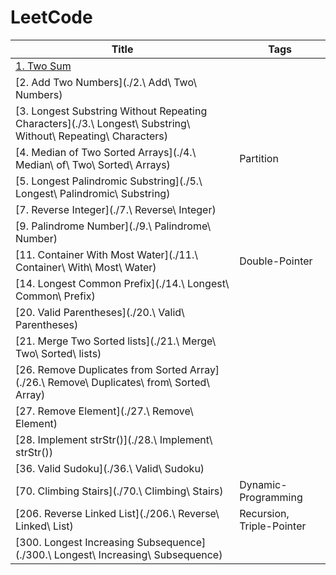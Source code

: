 # LeetCode

| Title                                                        | Tags                      |
| ------------------------------------------------------------ | ------------------------- |
| [1. Two Sum](./1.-Two-Sum)                                 |                           |
| [2. Add Two Numbers](./2.\ Add\ Two\ Numbers)                |                           |
| [3. Longest Substring Without Repeating Characters](./3.\ Longest\ Substring\ Without\ Repeating\ Characters) |                           |
| [4. Median of Two Sorted Arrays](./4.\ Median\ of\ Two\ Sorted\ Arrays) | Partition                 |
| [5. Longest Palindromic Substring](./5.\ Longest\ Palindromic\ Substring) |                           |
| [7. Reverse Integer](./7.\ Reverse\ Integer)                 |                           |
| [9. Palindrome Number](./9.\ Palindrome\ Number)             |                           |
| [11. Container With Most Water](./11.\ Container\ With\ Most\ Water) | Double-Pointer            |
| [14. Longest Common Prefix](./14.\ Longest\ Common\ Prefix)  |                           |
| [20. Valid Parentheses](./20.\ Valid\ Parentheses)           |                           |
| [21. Merge Two Sorted lists](./21.\ Merge\ Two\ Sorted\ lists) |                           |
| [26. Remove Duplicates from Sorted Array](./26.\ Remove\ Duplicates\ from\ Sorted\ Array) |                           |
| [27. Remove Element](./27.\ Remove\ Element)                 |                           |
| [28. Implement strStr()](./28.\ Implement\ strStr())         |                           |
| [36. Valid Sudoku](./36.\ Valid\ Sudoku)                     |                           |
| [70. Climbing Stairs](./70.\ Climbing\ Stairs)               | Dynamic-Programming       |
| [206. Reverse Linked List](./206.\ Reverse\ Linked\ List)    | Recursion, Triple-Pointer |
| [300. Longest Increasing Subsequence](./300.\ Longest\ Increasing\ Subsequence) |                           |


